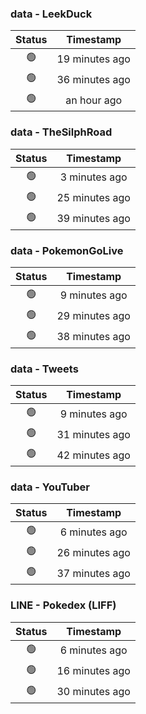 ### data - LeekDuck
| Status | Timestamp |
|:------:|:---------:|
| 🟢 | 19 minutes ago |
| 🟢 | 36 minutes ago |
| 🟢 | an hour ago |

### data - TheSilphRoad
| Status | Timestamp |
|:------:|:---------:|
| 🟢 | 3 minutes ago |
| 🟢 | 25 minutes ago |
| 🟢 | 39 minutes ago |

### data - PokemonGoLive
| Status | Timestamp |
|:------:|:---------:|
| 🟢 | 9 minutes ago |
| 🟢 | 29 minutes ago |
| 🟢 | 38 minutes ago |

### data - Tweets
| Status | Timestamp |
|:------:|:---------:|
| 🟢 | 9 minutes ago |
| 🟢 | 31 minutes ago |
| 🟢 | 42 minutes ago |

### data - YouTuber
| Status | Timestamp |
|:------:|:---------:|
| 🟢 | 6 minutes ago |
| 🟢 | 26 minutes ago |
| 🟢 | 37 minutes ago |

### LINE - Pokedex (LIFF)
| Status | Timestamp |
|:------:|:---------:|
| 🟢 | 6 minutes ago |
| 🟢 | 16 minutes ago |
| 🟢 | 30 minutes ago |

